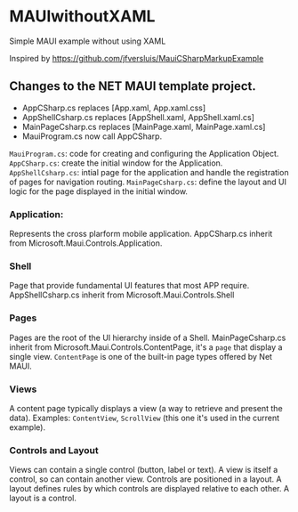 # MAUIwithoutXAML
Simple MAUI example without using XAML

Inspired by https://github.com/jfversluis/MauiCSharpMarkupExample

## Changes to the NET MAUI template project.
  * AppCSharp.cs replaces [App.xaml, App.xaml.css]
  * AppShellCsharp.cs replaces [AppShell.xaml, AppShell.xaml.cs]
  * MainPageCsharp.cs replaces [MainPage.xaml, MainPage.xaml.cs]
  * MauiProgram.cs now call AppCSharp.

`MauiProgram.cs`: code for creating and configuring the Application Object.
`AppCSharp.cs`: create the initial window for the Application.
`AppShellCsharp.cs`: intial page for the application and handle the registration of pages for navigation routing.
`MainPageCsharp.cs`: define the layout and UI logic for the page displayed in the initial window.



### Application:
Represents the cross plarform mobile application.
AppCSharp.cs inherit from Microsoft.Maui.Controls.Application.

### Shell
Page that provide fundamental UI features that most APP require.
AppShellCsharp.cs inherit from Microsoft.Maui.Controls.Shell

### Pages
Pages are the root of the UI hierarchy inside of a Shell.
MainPageCsharp.cs inherit from Microsoft.Maui.Controls.ContentPage, it's a `page` that display
a single view. `ContentPage` is one of the built-in page types offered by Net MAUI.


### Views
A content page typically displays a view (a way to retrieve and present the data).
Examples: `ContentView`, `ScrollView` (this one it's used in the current example).


### Controls and Layout
Views can contain a single control (button, label or text). A view is itself a control, so can 
contain another view.
Controls are positioned in a layout. A layout defines rules by which controls are displayed relative 
to each other. A layout is a control.
